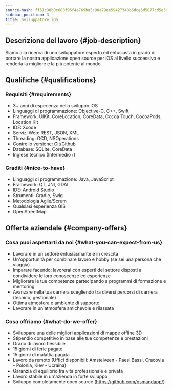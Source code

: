 ```yaml
---
source-hash: ff51c38b0c680f96f4e769ba5c90a79ee59427348b6dce6d5877cd5e30b74441
sidebar_position: 3
title: Sviluppatore iOS
---
```


## Descrizione del lavoro {#job-description}
Siamo alla ricerca di uno sviluppatore esperto ed entusiasta in grado di portare la nostra applicazione open source per iOS al livello successivo e renderla la migliore e la più potente al mondo.

## Qualifiche {#qualifications}

### Requisiti {#requirements}
- 3+ anni di esperienza nello sviluppo iOS
- Linguaggi di programmazione: Objective-C, C++, Swift
- Framework: UIKit, CoreLocation, CoreData, Cocoa Touch, CocoaPods, Location Kit
- IDE: Xcode
- Servizi Web: REST, JSON, XML
- Threading: GCD, NSOperations
- Controllo versione: Git/Github
- Database: SQLite, CoreData
- Inglese tecnico (Intermedio+)

### Graditi {#nice-to-have}
- Linguaggi di programmazione: Java, JavaScript
- Framework: QT, JNI, GDAL
- IDE: Android Studio
- Strumenti: Gradle, Swig
- Metodologia Agile/Scrum
- Qualsiasi esperienza GIS
- OpenStreetMap

## Offerta aziendale {#company-offers}

### Cosa puoi aspettarti da noi {#what-you-can-expect-from-us}
- Lavorare in un settore entusiasmante e in crescita
- Un'opportunità per combinare lavoro e hobby (se sei una persona che viaggia)
- Imparare facendo: lavorerai con esperti del settore disposti a condividere le loro conoscenze ed esperienze
- Migliorare le tue competenze partecipando a programmi di formazione e mentoring
- Avanzare nella tua carriera scegliendo tra diversi percorsi di carriera (tecnico, gestionale)
- Ottima atmosfera e ambiente di supporto
- Lavorare in un'atmosfera amichevole e rilassata

### Cosa offriamo {#what-do-we-offer}
- Sviluppare una delle migliori applicazioni di mappe offline 3D
- Stipendio competitivo in base alle tue competenze e prestazioni
- Orario di lavoro flessibile
- 15 giorni di ferie pagate
- 15 giorni di malattia pagata
- Lavoro da remoto (Uffici disponibili: Amstelveen - Paesi Bassi, Cracovia - Polonia, Kiev - Ucraina)
- Garanzia di equilibrio tra vita professionale e privata
- Lavoro stabile in un'azienda in forte sviluppo
- Sviluppo completamente open source (https://github.com/osmandapp/)